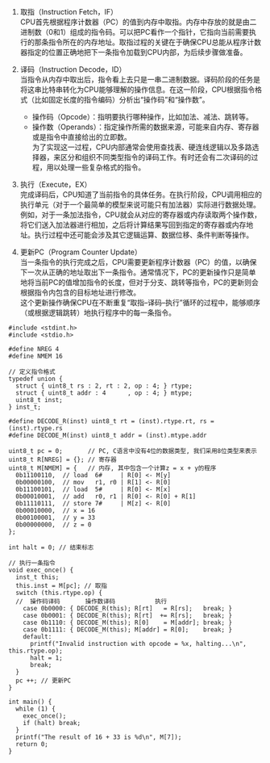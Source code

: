 
1. 取指（Instruction Fetch，IF）  
    CPU首先根据程序计数器（PC）的值到内存中取指。内存中存放的就是由二进制数（0和1）组成的指令码。可以把PC看作一个指针，它指向当前需要执行的那条指令所在的内存地址。取指过程的关键在于确保CPU总能从程序计数器指定的位置正确地把下一条指令加载到CPU内部，为后续步骤做准备。
    
2. 译码（Instruction Decode，ID）  
    当指令从内存中取出后，指令看上去只是一串二进制数据。译码阶段的任务是将这串比特串转化为CPU能够理解的操作信息。在这一阶段，CPU根据指令格式（比如固定长度的指令编码）分析出“操作码”和“操作数”。
    
    - 操作码（Opcode）：指明要执行哪种操作，比如加法、减法、跳转等。
    - 操作数（Operands）：指定操作所需的数据来源，可能来自内存、寄存器或是指令中直接给出的立即数。  
        为了实现这一过程，CPU内部通常会使用查找表、硬连线逻辑以及多路选择器，来区分和组织不同类型指令的译码工作。有时还会有二次译码的过程，用以处理一些复杂格式的指令。
3. 执行（Execute，EX）  
    完成译码后，CPU知道了当前指令的具体任务。在执行阶段，CPU调用相应的执行单元（对于一个最简单的模型来说可能只有加法器）实际进行数据处理。  
    例如，对于一条加法指令，CPU就会从对应的寄存器或内存读取两个操作数，将它们送入加法器进行相加，之后将计算结果写回到指定的寄存器或内存地址。执行过程中还可能会涉及其它逻辑运算、数据位移、条件判断等操作。
    
4. 更新PC（Program Counter Update）  
    当一条指令的执行完成之后，CPU需要更新程序计数器（PC）的值，以确保下一次从正确的地址取出下一条指令。通常情况下，PC的更新操作只是简单地将当前PC的值增加指令的长度，但对于分支、跳转等指令，PC的更新则会根据指令内包含的目标地址进行修改。  
    这个更新操作确保CPU在不断重复“取指–译码–执行”循环的过程中，能够顺序（或根据逻辑跳转）地执行程序中的每一条指令。
````
#include <stdint.h>
#include <stdio.h>

#define NREG 4
#define NMEM 16

// 定义指令格式
typedef union {
  struct { uint8_t rs : 2, rt : 2, op : 4; } rtype;
  struct { uint8_t addr : 4      , op : 4; } mtype;
  uint8_t inst;
} inst_t;

#define DECODE_R(inst) uint8_t rt = (inst).rtype.rt, rs = (inst).rtype.rs
#define DECODE_M(inst) uint8_t addr = (inst).mtype.addr

uint8_t pc = 0;       // PC, C语言中没有4位的数据类型, 我们采用8位类型来表示
uint8_t R[NREG] = {}; // 寄存器
uint8_t M[NMEM] = {   // 内存, 其中包含一个计算z = x + y的程序
  0b11100110,  // load  6#     | R[0] <- M[y]
  0b00000100,  // mov   r1, r0 | R[1] <- R[0]
  0b11100101,  // load  5#     | R[0] <- M[x]
  0b00010001,  // add   r0, r1 | R[0] <- R[0] + R[1]
  0b11110111,  // store 7#     | M[z] <- R[0]
  0b00010000,  // x = 16
  0b00100001,  // y = 33
  0b00000000,  // z = 0
};

int halt = 0; // 结束标志

// 执行一条指令
void exec_once() {
  inst_t this;
  this.inst = M[pc]; // 取指
  switch (this.rtype.op) {
  //  操作码译码       操作数译码           执行
    case 0b0000: { DECODE_R(this); R[rt]   = R[rs];   break; }
    case 0b0001: { DECODE_R(this); R[rt]  += R[rs];   break; }
    case 0b1110: { DECODE_M(this); R[0]    = M[addr]; break; }
    case 0b1111: { DECODE_M(this); M[addr] = R[0];    break; }
    default:
      printf("Invalid instruction with opcode = %x, halting...\n", this.rtype.op);
      halt = 1;
      break;
  }
  pc ++; // 更新PC
}

int main() {
  while (1) {
    exec_once();
    if (halt) break;
  }
  printf("The result of 16 + 33 is %d\n", M[7]);
  return 0;
}
````